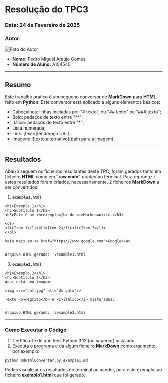 # Resolução do TPC3

### **Data:** 24 de Fevereiro de 2025  
###  **Autor:**  
![Foto do Autor](https://avatars.githubusercontent.com/u/140913282?v=4)  
- **Nome:** Pedro Miguel Araújo Gomes 
- **Número de Aluno:** A104540

---

## Resumo
Este trabalho prático é um pequeno conversor de **MarkDown** para **HTML** feito em **Python**. Este conversor está aplicado a alguns elementos básicos:
- Cabeçalhos: linhas iniciadas por "# texto", ou "## texto" ou "### texto";
- Bold: pedaços de texto entre "**";
- Itálico: pedaços de texto entre "*";
- Lista numerada;
- Link: [texto](endereço URL);
- Imagem: ![texto alternativo](path para a imagem).

---

## Resultados
Abaixo seguem os ficheiros resultantes deste TPC, foram gerados tanto em ficheiro **HTML** como em **"raw code"** *printed* no terminal. Para reproduzir estes resultados foram criados, necessariamente, 2 ficheiros **MarkDown** a ser convertidos:

1. **`example1.html`**
```
<h1>Exemplo 1</h1>
<h2>Subtítulo 1</h2>
<h3>Este é um <b>exemplo</b> de <i>Markdown</i>.</h3>

<ol>
<li>Item 1</li><li>Item 2</li><li>Item 3</li>
</ol>

Veja mais em <a href="https://www.google.com">Google</a>.


Arquivo HTML gerado: .\example1.html
```

3. **`example2.html`**  
```
<h1>Exemplo 2</h1>
<h3>Subtítulo 2</h3>
Aqui está uma imagem:

<img src="cat.jpg" alt="Um gato"/>

Texto <b>negrito</b> e <i>itálico</i> misturados.


Arquivo HTML gerado: .\example2.html
```

---

### Como Executar o Código
1. Certifica-te de que tens Python 3.12 (ou superior) instalado.
2. Executa o programa e dá algum ficheiro **MarkDown** como argumento, por exemplo:
```
python mdHtmlConverter.py example1.md
```
Podes visualizar os resultados no terminal ou aceder, para este exemplo, ao ficheiro **exemplo1.html** que foi gerado.
